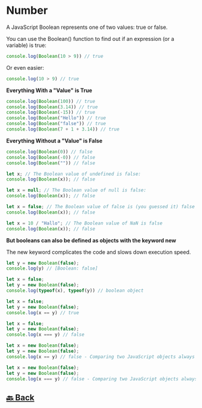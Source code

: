 <h1>Number</h1>

A JavaScript Boolean represents one of two values: true or false.

You can use the Boolean() function to find out if an expression (or a variable) is true:

```javascript
console.log(Boolean(10 > 9)) // true
```

Or even easier:

```javascript
console.log(10 > 9) // true
```

**Everything With a "Value" is True**

```javascript
console.log(Boolean(100)) // true
console.log(Boolean(3.14)) // true
console.log(Boolean(-15)) // true
console.log(Boolean("Hello")) // true
console.log(Boolean("false")) // true
console.log(Boolean(7 + 1 + 3.14)) // true
```

**Everything Without a "Value" is False**

```javascript
console.log(Boolean(0)) // false
console.log(Boolean(-0)) // false
console.log(Boolean("")) // false

let x; // The Boolean value of undefined is false:
console.log(Boolean(x)); // false

let x = null; // The Boolean value of null is false:
console.log(Boolean(x)); // false

let x = false; // The Boolean value of false is (you guessed it) false
console.log(Boolean(x)); // false

let x = 10 / "Hallo"; // The Boolean value of NaN is false
console.log(Boolean(x)); // false
```

**But booleans can also be defined as objects with the keyword new**

The new keyword complicates the code and slows down execution speed.

```javascript
let y = new Boolean(false);
console.log(y) // [Boolean: false]

let x = false;
let y = new Boolean(false);
console.log(typeof(x), typeof(y)) // boolean object

let x = false;
let y = new Boolean(false);
console.log(x == y) // true

let x = false;
let y = new Boolean(false);
console.log(x === y) // false

let x = new Boolean(false);
let y = new Boolean(false);
console.log(x == y) // false - Comparing two JavaScript objects always return false.

let x = new Boolean(false);
let y = new Boolean(false);
console.log(x === y) // false - Comparing two JavaScript objects always return false.
```

<h2><a href="https://github.com/sanjay9616/JavaScript/blob/master/JavaScript-Tutorial/README.md"> 🔙 Back</a></h2>
